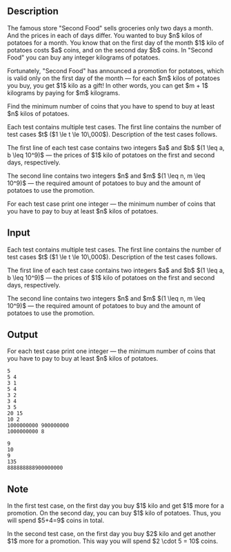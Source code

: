 ## Description

<div><p>The famous store "Second Food" sells groceries only two days a month. And the prices in each of days differ. You wanted to buy $n$ kilos of potatoes for a month. You know that on the first day of the month $1$ kilo of potatoes costs $a$ coins, and on the second day $b$ coins. In "Second Food" you can buy any <span class="tex-font-style-bf">integer</span> kilograms of potatoes.</p><p>Fortunately, "Second Food" has announced a promotion for potatoes, which is valid only on the first day of the month — for each $m$ kilos of potatoes you buy, you get $1$ kilo as a gift! In other words, you can get $m + 1$ kilograms by paying for $m$ kilograms.</p><p>Find the minimum number of coins that you have to spend to buy <span class="tex-font-style-bf">at least</span> $n$ kilos of potatoes.</p></div><div class="input-specification"><p>Each test contains multiple test cases. The first line contains the number of test cases $t$ ($1 \le t \le 10\,000$). Description of the test cases follows.</p><p>The first line of each test case contains two integers $a$ and $b$ $(1 \leq a, b \leq 10^9)$ — the prices of $1$ kilo of potatoes on the first and second days, respectively.</p><p>The second line contains two integers $n$ and $m$ $(1 \leq n, m \leq 10^9)$ — the required amount of potatoes to buy and the amount of potatoes to use the promotion.</p></div><div class="output-specification"><p>For each test case print one integer — the minimum number of coins that you have to pay to buy at least $n$ kilos of potatoes.</p></div>

## Input

<p>Each test contains multiple test cases. The first line contains the number of test cases $t$ ($1 \le t \le 10\,000$). Description of the test cases follows.</p><p>The first line of each test case contains two integers $a$ and $b$ $(1 \leq a, b \leq 10^9)$ — the prices of $1$ kilo of potatoes on the first and second days, respectively.</p><p>The second line contains two integers $n$ and $m$ $(1 \leq n, m \leq 10^9)$ — the required amount of potatoes to buy and the amount of potatoes to use the promotion.</p>

## Output

<p>For each test case print one integer — the minimum number of coins that you have to pay to buy at least $n$ kilos of potatoes.</p>





```input1|2,3,6,7,10,11
5
5 4
3 1
5 4
3 2
3 4
3 5
20 15
10 2
1000000000 900000000
1000000000 8
```




```output1
9
10
9
135
888888888900000000
```



## Note

<p>In the first test case, on the first day you buy $1$ kilo and get $1$ more for a promotion. On the second day, you can buy $1$ kilo of potatoes. Thus, you will spend $5+4=9$ coins in total.</p><p>In the second test case, on the first day you buy $2$ kilo and get another $1$ more for a promotion. This way you will spend $2 \cdot 5 = 10$ coins.</p>
